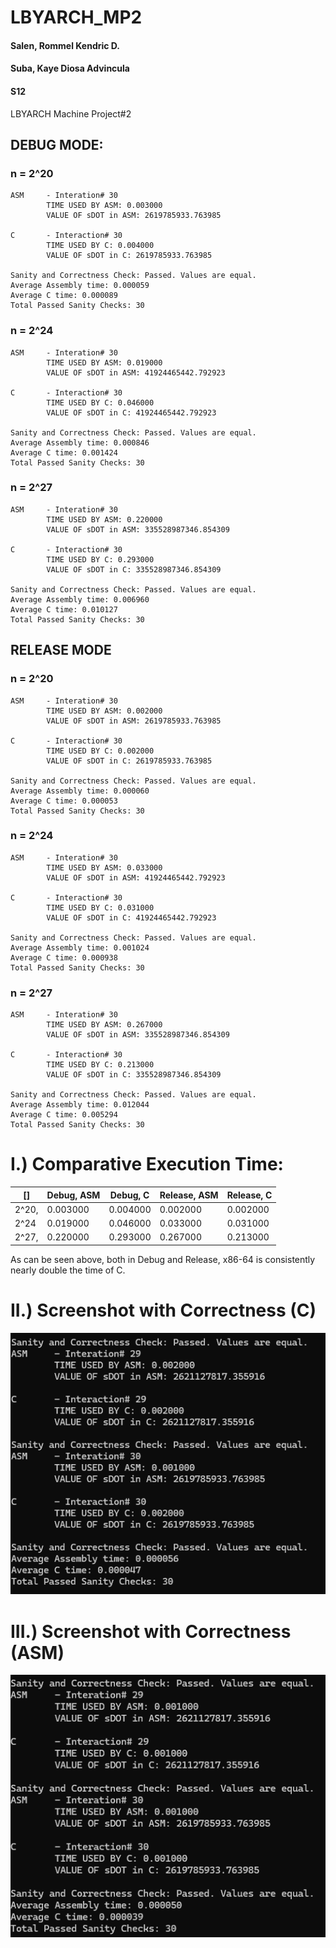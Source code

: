 # LBYARCH_MP2
#### Salen, Rommel Kendric D.
#### Suba, Kaye Diosa Advincula
#### S12
LBYARCH Machine Project#2 

## DEBUG MODE:
### n = 2^20

```
ASM     - Interation# 30
        TIME USED BY ASM: 0.003000
        VALUE OF sDOT in ASM: 2619785933.763985

C       - Interaction# 30
        TIME USED BY C: 0.004000
        VALUE OF sDOT in C: 2619785933.763985

Sanity and Correctness Check: Passed. Values are equal.
Average Assembly time: 0.000059
Average C time: 0.000089
Total Passed Sanity Checks: 30
```

### n = 2^24

```
ASM     - Interation# 30
        TIME USED BY ASM: 0.019000
        VALUE OF sDOT in ASM: 41924465442.792923

C       - Interaction# 30
        TIME USED BY C: 0.046000
        VALUE OF sDOT in C: 41924465442.792923

Sanity and Correctness Check: Passed. Values are equal.
Average Assembly time: 0.000846
Average C time: 0.001424
Total Passed Sanity Checks: 30
```

### n = 2^27


```
ASM     - Interation# 30
        TIME USED BY ASM: 0.220000
        VALUE OF sDOT in ASM: 335528987346.854309

C       - Interaction# 30
        TIME USED BY C: 0.293000
        VALUE OF sDOT in C: 335528987346.854309

Sanity and Correctness Check: Passed. Values are equal.
Average Assembly time: 0.006960
Average C time: 0.010127
Total Passed Sanity Checks: 30
```

## RELEASE MODE
### n = 2^20

```
ASM     - Interation# 30
        TIME USED BY ASM: 0.002000
        VALUE OF sDOT in ASM: 2619785933.763985

C       - Interaction# 30
        TIME USED BY C: 0.002000
        VALUE OF sDOT in C: 2619785933.763985

Sanity and Correctness Check: Passed. Values are equal.
Average Assembly time: 0.000060
Average C time: 0.000053
Total Passed Sanity Checks: 30
```

### n = 2^24

```
ASM     - Interation# 30
        TIME USED BY ASM: 0.033000
        VALUE OF sDOT in ASM: 41924465442.792923

C       - Interaction# 30
        TIME USED BY C: 0.031000
        VALUE OF sDOT in C: 41924465442.792923

Sanity and Correctness Check: Passed. Values are equal.
Average Assembly time: 0.001024
Average C time: 0.000938
Total Passed Sanity Checks: 30
```

### n = 2^27

```
ASM     - Interation# 30
        TIME USED BY ASM: 0.267000
        VALUE OF sDOT in ASM: 335528987346.854309

C       - Interaction# 30
        TIME USED BY C: 0.213000
        VALUE OF sDOT in C: 335528987346.854309

Sanity and Correctness Check: Passed. Values are equal.
Average Assembly time: 0.012044
Average C time: 0.005294
Total Passed Sanity Checks: 30
```

# I.) Comparative Execution Time:
| [] | Debug, ASM | Debug, C | Release, ASM | Release, C |
|----------|----------|----------|----------|----------|
| 2^20,   | 0.003000   | 0.004000   | 0.002000   | 0.002000   |
| 2^24 | 0.019000 | 0.046000 | 0.033000 | 0.031000 |
| 2^27,   | 0.220000   | 0.293000   | 0.267000   | 0.213000   |

As can be seen above, both in Debug and Release, x86-64 is consistently nearly double the time of C.

# II.) Screenshot with Correctness (C)

![Example Image](Correctness_C.png)

# III.) Screenshot with Correctness (ASM)

![Example Image](Correctness_ASM.png)

